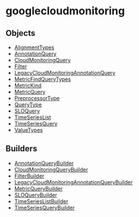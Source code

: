# <span class="badge package-variant-dataquery"></span> googlecloudmonitoring

## Objects

 * <span class="badge object-type-enum"></span> [AlignmentTypes](./object-AlignmentTypes.md)
 * <span class="badge object-type-class"></span> [AnnotationQuery](./object-AnnotationQuery.md)
 * <span class="badge object-type-class"></span> [CloudMonitoringQuery](./object-CloudMonitoringQuery.md)
 * <span class="badge object-type-class"></span> [Filter](./object-Filter.md)
 * <span class="badge object-type-class"></span> [LegacyCloudMonitoringAnnotationQuery](./object-LegacyCloudMonitoringAnnotationQuery.md)
 * <span class="badge object-type-enum"></span> [MetricFindQueryTypes](./object-MetricFindQueryTypes.md)
 * <span class="badge object-type-enum"></span> [MetricKind](./object-MetricKind.md)
 * <span class="badge object-type-class"></span> [MetricQuery](./object-MetricQuery.md)
 * <span class="badge object-type-enum"></span> [PreprocessorType](./object-PreprocessorType.md)
 * <span class="badge object-type-enum"></span> [QueryType](./object-QueryType.md)
 * <span class="badge object-type-class"></span> [SLOQuery](./object-SLOQuery.md)
 * <span class="badge object-type-class"></span> [TimeSeriesList](./object-TimeSeriesList.md)
 * <span class="badge object-type-class"></span> [TimeSeriesQuery](./object-TimeSeriesQuery.md)
 * <span class="badge object-type-enum"></span> [ValueTypes](./object-ValueTypes.md)
## Builders

 * <span class="badge builder"></span> [AnnotationQueryBuilder](./builder-AnnotationQueryBuilder.md)
 * <span class="badge builder"></span> [CloudMonitoringQueryBuilder](./builder-CloudMonitoringQueryBuilder.md)
 * <span class="badge builder"></span> [FilterBuilder](./builder-FilterBuilder.md)
 * <span class="badge builder"></span> [LegacyCloudMonitoringAnnotationQueryBuilder](./builder-LegacyCloudMonitoringAnnotationQueryBuilder.md)
 * <span class="badge builder"></span> [MetricQueryBuilder](./builder-MetricQueryBuilder.md)
 * <span class="badge builder"></span> [SLOQueryBuilder](./builder-SLOQueryBuilder.md)
 * <span class="badge builder"></span> [TimeSeriesListBuilder](./builder-TimeSeriesListBuilder.md)
 * <span class="badge builder"></span> [TimeSeriesQueryBuilder](./builder-TimeSeriesQueryBuilder.md)
